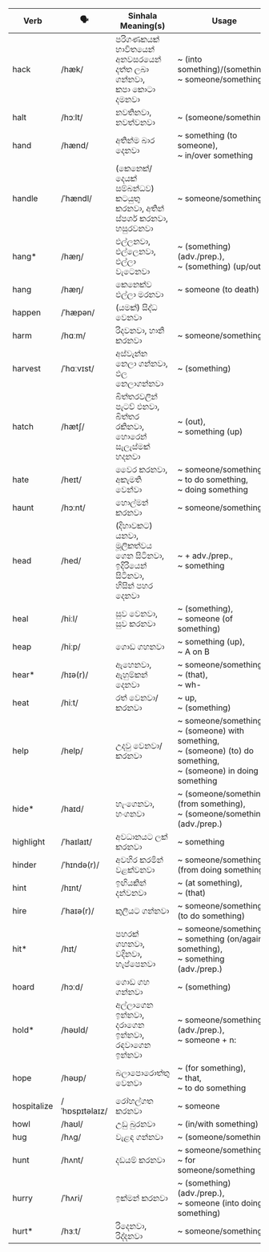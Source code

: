 | Verb        | 🗣️              | Sinhala Meaning(s)                                      | Usage                                                           |
| ----------- | -------------- | ------------------------------------------------------- | --------------------------------------------------------------------------- |
| hack        | /hæk/          | පරිගණකයක් භාවිතයෙන් අනවසරයෙන් දත්ත ලබා ගන්නවා,<br>කපා කොටා දමනවා        | ~ (into something)/(something),<br>~ someone/something                                             |
| halt        | /hɔːlt/        | නවතිනවා, නවත්වනවා                                           | ~ (someone/something)                                                                  |
| hand        | /hænd/         | අතින්ම බාර දෙනවා                                             | ~ something (to someone),<br>~ in/over something                                             |
| handle      | /ˈhændl/       | (කෙනෙක්/දෙයක් සම්බන්ධව) කටයුතු කරනවා, අතින් ස්පර්ශ කරනවා, හසුරවනවා       | ~ someone/something                                                                    |
| hang\*      | /hæŋ/          | එල්ලනවා, එල්ලෙනවා, එල්ලා වැටෙනවා                                  | ~ (something)(adv./prep.),<br>~ (something) (up/out)                                    |
| hang        | /hæŋ/          | කෙනෙක්ව එල්ලා මරනවා                                           | ~ someone (to death)                                                             |
| happen      | /ˈhæpən/       | (යමක්) සිද්ධ වෙනවා                                           |                                                                             |
| harm        | /hɑːm/         | රිදවනවා, හානි කරනවා                                          | ~ someone/something                                                                    |
| harvest     | /ˈhɑːvɪst/     | අස්වැන්න නෙලා ගන්නවා, ඵල නෙලාගන්නවා                                | ~ (something)                                                                     |
| hatch       | /hætʃ/         | බිත්තරවලින් පැටව් එනවා, බිත්තර රකිනවා, හොරෙන් සැලැස්මක් හදනවා              | ~ (out),<br>~ something (up)                                                         |
| hate        | /heɪt/         | වෛර කරනවා,<br>අකැමති වෙන්වා                                    | ~ someone/something,<br>~ to do something,<br>~ doing something                                          |
| haunt       | /hɔːnt/        | හොල්මන් කරනවා                                               | ~ someone/something                                                                    |
| head        | /hed/          | (දිහාවකට) යනවා, මූලිකත්වය ගෙන සිටිනවා, ඉදිරියෙන් සිටිනවා,<br>හිසින් පහර දෙනවා | ~ + adv./prep.,<br>~ something                                                    |
| heal        | /hiːl/         | සුව වෙනවා,<br>සුව කරනවා                                      | ~ (something),<br>~ someone (of something)                                                   |
| heap        | /hiːp/         | ගොඩ ගහනවා                                                 | ~ something (up),<br>~ A on B                                                        |
| hear\*      | /hɪə(r)/       | ඇහෙනවා,<br>ඇහුම්කන් දෙනවා                                      | ~ someone/something,<br>~ (that),<br>~ wh-                                                |
| heat        | /hiːt/         | රත් වෙනවා/කරනවා                                             | ~ up,<br>~ (something)                                                               |
| help        | /help/         | උදවු වෙනවා/කරනවා                                            | ~ someone/something,<br>~ (someone) with something,<br>~ (someone) (to) do something,<br>~ (someone) in doing something |
| hide\*      | /haɪd/         | හැංගෙනවා,<br>හංගනවා                                           | ~ (someone/something) (from something),<br>~ (someone/something) (adv./prep.)                              |
| highlight   | /ˈhaɪlaɪt/     | අවධානයට ලක් කරනවා                                          | ~ something                                                                       |
| hinder      | /ˈhɪndə(r)/    | අවහිර කරමින් වළක්වනවා                                        | ~ someone/something (from doing something)                                                   |
| hint        | /hɪnt/         | ඉඟියකින් දන්වනවා                                             | ~ (at something),<br>~ (that)                                                        |
| hire        | /ˈhaɪə(r)/     | කුලියට ගන්නවා                                               | ~ someone/something (to do something)                                                        |
| hit\*       | /hɪt/          | පහරක් ගහනවා,<br>වදිනවා, හැප්පෙනවා                               | ~ someone/something,<br>~ something (on/against something),<br>~ something (adv./prep.)                     |
| hoard       | /hɔːd/         | ගොඩ ගහ ගන්නවා                                              | ~ (something)                                                                     |
| hold\*      | /həʊld/        | අල්ලාගෙන ඉන්නවා, දරාගෙන ඉන්නවා, රඳවාගෙන ඉන්නවා                       | ~ someone/something<br>(adv./prep.),<br>~ someone + n:                                      |
| hope        | /həʊp/         | බලාපොරොත්තු වෙනවා                                              | ~ (for something),<br>~ that,<br>~ to do something                                            |
| hospitalize | /ˈhɒspɪtəlaɪz/ | රෝහල්ගත කරනවා                                              | ~ someone                                                                        |
| howl        | /haʊl/         | උඩු බුරනවා                                                 | ~ (in/with something)                                                             |
| hug         | /hʌɡ/          | වැළඳ ගන්නවා                                                | ~ (someone/something)                                                                  |
| hunt        | /hʌnt/         | දඩයම් කරනවා                                               | ~ someone/something,<br>~ for someone/something                                                      |
| hurry       | /ˈhʌri/        | ඉක්මන් කරනවා                                               | ~ (something) (adv./prep.),<br>~ someone (into doing something)                                 |
| hurt\*      | /hɜːt/         | රිදෙනවා, රිද්දනවා                                             | ~ someone/something                                                                    |